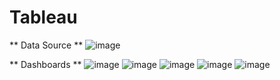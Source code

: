 # Tableau 
** Data Source **
![image](https://github.com/user-attachments/assets/75bcb6c5-d09b-43da-9a86-a5c26b92d3b5)

** Dashboards ** 
![image](https://github.com/user-attachments/assets/43e9dfbd-5699-4eb1-abef-480b34211cdb)
![image](https://github.com/user-attachments/assets/458fa024-1e61-4677-a490-d4dea35c89e5)
![image](https://github.com/user-attachments/assets/7cdba857-80d4-413c-9ab1-4eeff6443d11)
![image](https://github.com/user-attachments/assets/d55ec8d9-af23-461f-8ff6-ea862672d895)
![image](https://github.com/user-attachments/assets/905edd89-2519-449f-9957-105fde45d5d4)
